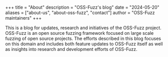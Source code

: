 +++
title = "About"
description = "OSS-Fuzz's blog"
date = "2024-05-20"
aliases = ["about-us", "about-oss-fuzz", "contact"]
author = "OSS-Fuzz maintainers"
+++

This is a blog for updates, research and initiatives of the OSS-Fuzz project.
OSS-Fuzz is an open source fuzzing framework focused on large scale fuzzing
of open source projects. The efforts described in this blog focuses on this
domain and includes both feature updates to OSS-Fuzz itself as well as insights
into research and development efforts of OSS-Fuzz.
